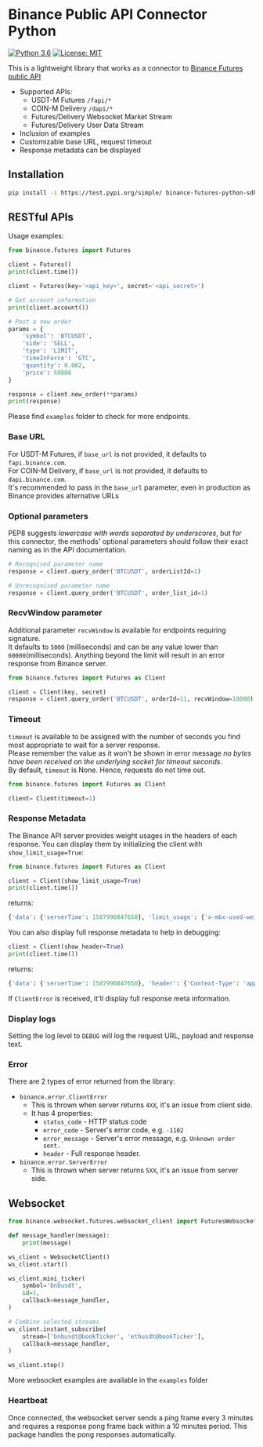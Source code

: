 # Binance Public API Connector Python
[![Python 3.6](https://img.shields.io/badge/python-3.6+-blue.svg)](https://www.python.org/downloads/release/python-360/)
[![License: MIT](https://img.shields.io/badge/License-MIT-yellow.svg)](https://opensource.org/licenses/MIT)

This is a lightweight library that works as a connector to [Binance Futures public API](https://binance-docs.github.io/apidocs/futures/en/)

- Supported APIs:
    - USDT-M Futures `/fapi/*`
    - COIN-M Delivery `/dapi/*`
    - Futures/Delivery Websocket Market Stream
    - Futures/Delivery User Data Stream
- Inclusion of examples
- Customizable base URL, request timeout
- Response metadata can be displayed

## Installation

```bash
pip install -i https://test.pypi.org/simple/ binance-futures-python-sdk
```

## RESTful APIs

Usage examples:
```python
from binance.futures import Futures 

client = Futures()
print(client.time())

client = Futures(key='<api_key>', secret='<api_secret>')

# Get account information
print(client.account())

# Post a new order
params = {
    'symbol': 'BTCUSDT',
    'side': 'SELL',
    'type': 'LIMIT',
    'timeInForce': 'GTC',
    'quantity': 0.002,
    'price': 59808
}

response = client.new_order(**params)
print(response)
```
Please find `examples` folder to check for more endpoints.

### Base URL

For USDT-M Futures, if `base_url` is not provided, it defaults to `fapi.binance.com`.<br/>
For COIN-M Delivery, if `base_url` is not provided, it defaults to `dapi.binance.com`.<br/>
It's recommended to pass in the `base_url` parameter, even in production as Binance provides alternative URLs

### Optional parameters

PEP8 suggests _lowercase with words separated by underscores_, but for this connector,
the methods' optional parameters should follow their exact naming as in the API documentation.

```python
# Recognised parameter name
response = client.query_order('BTCUSDT', orderListId=1)

# Unrecognised parameter name
response = client.query_order('BTCUSDT', order_list_id=1)
```

### RecvWindow parameter

Additional parameter `recvWindow` is available for endpoints requiring signature.<br/>
It defaults to `5000` (milliseconds) and can be any value lower than `60000`(milliseconds).
Anything beyond the limit will result in an error response from Binance server.

```python
from binance.futures import Futures as Client

client = Client(key, secret)
response = client.query_order('BTCUSDT', orderId=11, recvWindow=10000)
```

### Timeout

`timeout` is available to be assigned with the number of seconds you find most appropriate to wait for a server response.<br/>
Please remember the value as it won't be shown in error message _no bytes have been received on the underlying socket for timeout seconds_.<br/>
By default, `timeout` is None. Hence, requests do not time out.

```python
from binance.futures import Futures as Client

client= Client(timeout=1)
```

### Response Metadata

The Binance API server provides weight usages in the headers of each response.
You can display them by initializing the client with `show_limit_usage=True`:

```python
from binance.futures import Futures as Client

client = Client(show_limit_usage=True)
print(client.time())
```
returns:

```python
{'data': {'serverTime': 1587990847650}, 'limit_usage': {'x-mbx-used-weight': '31', 'x-mbx-used-weight-1m': '31'}}
```
You can also display full response metadata to help in debugging:

```python
client = Client(show_header=True)
print(client.time())
```

returns:

```python
{'data': {'serverTime': 1587990847650}, 'header': {'Context-Type': 'application/json;charset=utf-8', ...}}
```

If `ClientError` is received, it'll display full response meta information.

### Display logs

Setting the log level to `DEBUG` will log the request URL, payload and response text.

### Error

There are 2 types of error returned from the library:
- `binance.error.ClientError`
    - This is thrown when server returns `4XX`, it's an issue from client side.
    - It has 4 properties:
        - `status_code` - HTTP status code
        - `error_code` - Server's error code, e.g. `-1102`
        - `error_message` - Server's error message, e.g. `Unknown order sent.`
        - `header` - Full response header. 
- `binance.error.ServerError`
    - This is thrown when server returns `5XX`, it's an issue from server side.

## Websocket

```python
from binance.websocket.futures.websocket_client import FuturesWebsocketClient as WebsocketClient

def message_handler(message):
    print(message)

ws_client = WebsocketClient()
ws_client.start()

ws_client.mini_ticker(
    symbol='bnbusdt',
    id=1,
    callback=message_handler,
)

# Combine selected streams
ws_client.instant_subscribe(
    stream=['bnbusdt@bookTicker', 'ethusdt@bookTicker'],
    callback=message_handler,
)

ws_client.stop()
```
More websocket examples are available in the `examples` folder

### Heartbeat

Once connected, the websocket server sends a ping frame every 3 minutes and requires a response pong frame back within
a 10 minutes period. This package handles the pong responses automatically.

